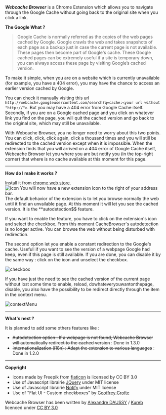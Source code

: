 _**Webcache Browser**_ is a Chrome Extension which allows you to navigate through the Google Cache without going back to the original site when you click a link.

**The Google What ?**
> Google Cache is normally referred as the copies of the web pages cached by Google. Google crawls the web and takes snapshots of each page as a backup just in case the current page is not available. These pages then become part of Google's cache. These Google cached pages can be extremely useful if a site is temporary down, you can always access these page by visiting Google’s cached version.

To make it simple, when you are on a website which is currently unavailable (for example, you have a 404 error), you may have the chance to access an earlier version cached by Google.

You can check it manually visiting this url `http://webcache.googleusercontent.com/search?q=cache:<your url without "http://">`. 
But you may have a 404 error from Google Cache itself.
Secondly, if you are on a Google cached page and you click on whatever link you find on the page, you will quit the cached version and go back to the original site, which may still be unavailable.

With Webcache Browser, you no longer need to worry about this two points. You can click, click, click again, click a thousand times and you will still be redirected to the cached version except when it is impossible. When the extension finds that you will arrived on a 404 error of Google Cache itself, Webcache Browser let you where you are but notify you (in the top-right corner) that where is no cache available at this moment for this page.


***

**How do I make it works ?**

Install it from [chrome web store](https://chrome.google.com/webstore/detail/webcache-browser/hpfdnbgcidlajjdipdfdehdabklpnfcd "web store"). 
<br> ![icon](https://cloud.githubusercontent.com/assets/3968618/9980629/8fa51c90-5fa0-11e5-9e3f-a38beb91062f.png) You will now have a new extension icon to the right of your address bar. 
<br> The default behavior of the extension is to let you browse normally the web until it find an unvailable page. At this moment it will let you see the cached version. It is the **autodetection$$ feature.

If you want to enable the feature, you have to click on the extension's icon and select the checkbox. From this moment CacheBrowser's autodetection is no longer active. You can browse the web without being disturbed with redirection.

The second option let you enable a constant redirection to the Google's cache. Usefull if you want to see the version of a webpage Google had keep, even if this page is still available.
If you are done, you can disable it by the same way : click on the icon and unselect the checkbox.


![checkbox](https://cloud.githubusercontent.com/assets/3968618/11193085/ef68cf56-8ca4-11e5-92ba-ded45b91c85c.png)



If you have just the need to see the cached version of the current page without lost some time to enable, reload, dowhateveryouwantonthepage, disable, you also have the possibility to be redirect directly through the item in the context menu.

![contextMenu](https://cloud.githubusercontent.com/assets/3968618/11193086/ef7f404c-8ca4-11e5-9e5b-5d4521d0c67a.png)






***

**What's next ?**

It is planned to add some others features like :
* <s>Autodetection option : If a webpage is not found, Webcache Browser will automatically redirect to the cached version</s> : Done in 1.3.0
* <s>Internationalization (i18n) :   Adapt the extension to various languages</s> : Done in 1.2.0

***


**Copyright**

* Icons made by Freepik from [flaticon](www.flaticon.com "flaticon") is licensed by CC BY 3.0
* Use of Javascript librairie [JQuery](https://jquery.org "jquery") under MIT license
* Use of Javascript librairie [Notify](http://notifyjs.com/ "notify") under MIT license
* Use of "Flat UI - Custom checkboxes" by [Geoffrey Crofte](http://codepen.io/anon/pen/XmOVEa "Flat UI")

Webcache Browser has been written by [Alexandre DAUSSY](http://alexandredaussy.fr/ "my website") / [Kureb](https://github.com/Kureb "my github profile") licenced under [CC BY 3.0](https://creativecommons.org/licenses/by/3.0/ "licence")
